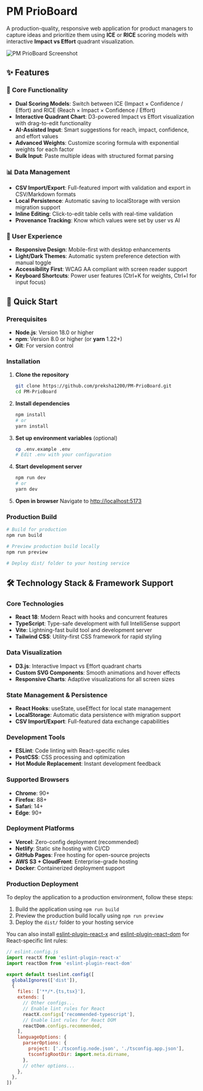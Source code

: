 # PM PrioBoard

A production-quality, responsive web application for product managers to capture ideas and prioritize them using **ICE** or **RICE** scoring models with interactive **Impact vs Effort** quadrant visualization.

![PM PrioBoard Screenshot](https://via.placeholder.com/800x400?text=PM+PrioBoard+Screenshot)

## ✨ Features

### 🎯 Core Functionality
- **Dual Scoring Models**: Switch between ICE (Impact × Confidence / Effort) and RICE (Reach × Impact × Confidence / Effort)
- **Interactive Quadrant Chart**: D3-powered Impact vs Effort visualization with drag-to-edit functionality
- **AI-Assisted Input**: Smart suggestions for reach, impact, confidence, and effort values
- **Advanced Weights**: Customize scoring formula with exponential weights for each factor
- **Bulk Input**: Paste multiple ideas with structured format parsing

### 📊 Data Management
- **CSV Import/Export**: Full-featured import with validation and export in CSV/Markdown formats
- **Local Persistence**: Automatic saving to localStorage with version migration support
- **Inline Editing**: Click-to-edit table cells with real-time validation
- **Provenance Tracking**: Know which values were set by user vs AI

### 🎨 User Experience
- **Responsive Design**: Mobile-first with desktop enhancements
- **Light/Dark Themes**: Automatic system preference detection with manual toggle
- **Accessibility First**: WCAG AA compliant with screen reader support
- **Keyboard Shortcuts**: Power user features (Ctrl+K for weights, Ctrl+I for input focus)

## 🚀 Quick Start

### Prerequisites
- **Node.js**: Version 18.0 or higher
- **npm**: Version 8.0 or higher (or **yarn** 1.22+)
- **Git**: For version control

### Installation

1. **Clone the repository**
   ```bash
   git clone https://github.com/preksha1200/PM-PrioBoard.git
   cd PM-PrioBoard
   ```

2. **Install dependencies**
   ```bash
   npm install
   # or
   yarn install
   ```

3. **Set up environment variables** (optional)
   ```bash
   cp .env.example .env
   # Edit .env with your configuration
   ```

4. **Start development server**
   ```bash
   npm run dev
   # or
   yarn dev
   ```

5. **Open in browser**
   Navigate to [http://localhost:5173](http://localhost:5173)

### Production Build

```bash
# Build for production
npm run build

# Preview production build locally
npm run preview

# Deploy dist/ folder to your hosting service
```

## 🛠️ Technology Stack & Framework Support

### Core Technologies
- **React 18**: Modern React with hooks and concurrent features
- **TypeScript**: Type-safe development with full IntelliSense support
- **Vite**: Lightning-fast build tool and development server
- **Tailwind CSS**: Utility-first CSS framework for rapid styling

### Data Visualization
- **D3.js**: Interactive Impact vs Effort quadrant charts
- **Custom SVG Components**: Smooth animations and hover effects
- **Responsive Charts**: Adaptive visualizations for all screen sizes

### State Management & Persistence
- **React Hooks**: useState, useEffect for local state management
- **LocalStorage**: Automatic data persistence with migration support
- **CSV Import/Export**: Full-featured data exchange capabilities

### Development Tools
- **ESLint**: Code linting with React-specific rules
- **PostCSS**: CSS processing and optimization
- **Hot Module Replacement**: Instant development feedback

### Supported Browsers
- **Chrome**: 90+
- **Firefox**: 88+
- **Safari**: 14+
- **Edge**: 90+

### Deployment Platforms
- **Vercel**: Zero-config deployment (recommended)
- **Netlify**: Static site hosting with CI/CD
- **GitHub Pages**: Free hosting for open-source projects
- **AWS S3 + CloudFront**: Enterprise-grade hosting
- **Docker**: Containerized deployment support

### Production Deployment

To deploy the application to a production environment, follow these steps:

1. Build the application using `npm run build`
2. Preview the production build locally using `npm run preview`
3. Deploy the `dist/` folder to your hosting service

You can also install [eslint-plugin-react-x](https://github.com/Rel1cx/eslint-react/tree/main/packages/plugins/eslint-plugin-react-x) and [eslint-plugin-react-dom](https://github.com/Rel1cx/eslint-react/tree/main/packages/plugins/eslint-plugin-react-dom) for React-specific lint rules:

```js
// eslint.config.js
import reactX from 'eslint-plugin-react-x'
import reactDom from 'eslint-plugin-react-dom'

export default tseslint.config([
  globalIgnores(['dist']),
  {
    files: ['**/*.{ts,tsx}'],
    extends: [
      // Other configs...
      // Enable lint rules for React
      reactX.configs['recommended-typescript'],
      // Enable lint rules for React DOM
      reactDom.configs.recommended,
    ],
    languageOptions: {
      parserOptions: {
        project: ['./tsconfig.node.json', './tsconfig.app.json'],
        tsconfigRootDir: import.meta.dirname,
      },
      // other options...
    },
  },
])
```
